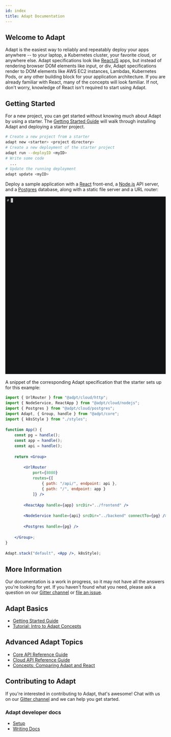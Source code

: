 ```yaml
---
id: index
title: Adapt Documentation
---
```

<!-- DOCTOC SKIP -->

## Welcome to Adapt

Adapt is the easiest way to reliably and repeatably deploy your apps anywhere -- to your laptop, a Kubernetes cluster, your favorite cloud, or anywhere else. Adapt specifications look like [ReactJS](https://reactjs.org) apps, but instead of rendering browser DOM elements like input, or div, Adapt specifications render to DOM elements like AWS EC2 instances, Lambdas, Kubernetes Pods, or any other building block for your application architecture.  If you are already familiar with React, many of the concepts will look familiar. If not, don't worry, knowledge of React isn't required to start using Adapt.

## Getting Started
For a new project, you can get started without knowing much about Adapt by using a starter.  The [Getting Started Guide](https://adapt.unbounded.systems/docs/getting_started) will walk through installing Adapt and deploying a starter project.
```bash
# Create a new project from a starter
adapt new <starter> <project directory>
# Create a new deployment of the starter project
adapt run --deployID <myID>
# Write some code
  ...
# Update the running deployment
adapt update <myID>
```

Deploy a sample application with a [React](https://reactjs.org) front-end, a [Node.js](https://nodejs.org) API server, and a [Postgres](https://postgresql.org) database, along with a static file server and a URL router:

![Adapt in action](assets/getting_started/adapt-demo-scaled.gif)

A snippet of the corresponding Adapt specification that the starter sets up for this example:
```jsx
import { UrlRouter } from "@adpt/cloud/http";
import { NodeService, ReactApp } from "@adpt/cloud/nodejs";
import { Postgres } from "@adpt/cloud/postgres";
import Adapt, { Group, handle } from "@adpt/core";
import { k8sStyle } from "./styles";

function App() {
    const pg = handle();
    const app = handle();
    const api = handle();

    return <Group>

        <UrlRouter
            port={8080}
            routes={[
                { path: "/api/", endpoint: api },
                { path: "/", endpoint: app }
            ]} />

        <ReactApp handle={app} srcDir="../frontend" />

        <NodeService handle={api} srcDir="../backend" connectTo={pg} />

        <Postgres handle={pg} />

    </Group>;
}

Adapt.stack("default", <App />, k8sStyle);
```

## More Information

Our documentation is a work in progress, so it may not have all the answers you're looking for yet.
If you haven't found what you need, please ask a question on our [Gitter channel](https://gitter.im/UnboundedSystems/Adapt) or [file an issue](https://gitlab.com/unboundedsystems/adapt/issues).

## Adapt Basics
- [Getting Started Guide](getting_started/index.md)
- [Tutorial: Intro to Adapt Concepts](tutorial_concepts/index.md)

## Advanced Adapt Topics
- [Core API Reference Guide](api/core/index.md)
- [Cloud API Reference Guide](api/cloud/index.md)
- [Concepts: Comparing Adapt and React](comparing_react/index.md)

## Contributing to Adapt

If you're interested in contributing to Adapt, that's awesome!
Chat with us on our [Gitter channel](https://gitter.im/UnboundedSystems/Adapt) and we can help you get started.

### Adapt developer docs
- [Setup](developer/setup.md)
- [Writing Docs](developer/writing_docs.md)
